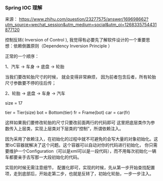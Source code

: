 ###  Spring IOC 理解 
来源： https://www.zhihu.com/question/23277575/answer/169698662?utm_source=wechat_session&utm_medium=social&utm_oi=1268335754431877120


控制反转( Inversion of Control ), 我觉得有必要先了解软件设计的一个重要思想：依赖倒置原则（Dependency Inversion Principle ）

正常的一个顺序：

1、汽车 -> 车身  -> 底盘 -> 轮胎

当我们要改轮胎尺寸的时候， 就会变得非常麻烦， 因为前者包含后者，所有轮胎尺寸参数要不停的往后传；


2、轮胎 -> 底盘 -> 车身 -> 汽车

size = 17

tier = Tier(size)
bot = Bottom(tier)
fr = Frame(bot)
car = car(fr)

这样如果我们要修改轮胎的尺寸只要改前面两行的代码即可
这里把底层类作为参数传入上层类，实现上层类对下层类的“控制”，所谓依赖注入。


因为采用了依赖注入，在初始化的过程中就不可避免的会写大量的对象初始化。这里IoC容器就解决了这个问题。这个容器可以自动对你的代码进行初始化，
你只需要维护一个Configuration（可以是xml可以是一段代码），而不用每次初始化一辆车都要亲手去写那一大段初始化的代码。

实现的时候无需注意细节， 配置化即可，实现的时候，先从第一步开始查找配置项，走到底部后，开始走第二步，也就是反转了，初始化轮胎，一步一步注入。


```python

```
